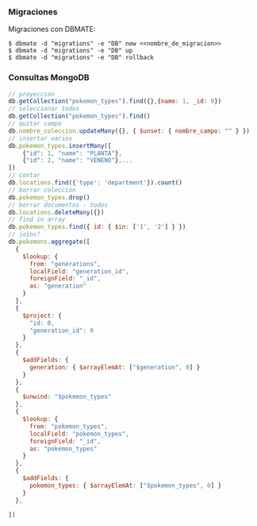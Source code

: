 ### Migraciones

Migraciones con DBMATE:

    $ dbmate -d "migrations" -e "DB" new <<nombre_de_migracion>>
    $ dbmate -d "migrations" -e "DB" up
    $ dbmate -d "migrations" -e "DB" rollback


### Consultas MongoDB

``` javascript
// proyección
db.getCollection("pokemon_types").find({},{name: 1, _id: 0})
// seleccionar todos
db.getCollection("pokemon_types").find()
// quitar campo
db.nombre_coleccion.updateMany({}, { $unset: { nombre_campo: "" } })
// insertar varios
db.pokemon_types.insertMany([
	{"id": 1, "name": "PLANTA"},
	{"id": 2, "name": "VENENO"},...
])
// contar
db.locations.find({'type': 'department'}).count()
// borrar colección
db.pokemon_types.drop()
// borrar documentos - todos
db.locations.deleteMany({})
// find in array
db.pokemon_types.find({ id: { $in: ['1', '2'] } })
// joins?
db.pokemons.aggregate([
  {
    $lookup: {
      from: "generations",
      localField: "generation_id",
      foreignField: "_id",
      as: "generation"
    }
  },
  {
    $project: {
      "id: 0,
      "generation_id": 0
    }
  },
  {
    $addFields: {
      generation: { $arrayElemAt: ["$generation", 0] }
    }
  },
  {
    $unwind: "$pokemon_types"
  },
  {
    $lookup: {
      from: "pokemon_types",
      localField: "pokemon_types",
      foreignField: "_id",
      as: "pokemon_types"
    }
  },
  {
    $addFields: {
      pokemon_types: { $arrayElemAt: ["$pokemon_types", 0] }
    }
  },

])


```

